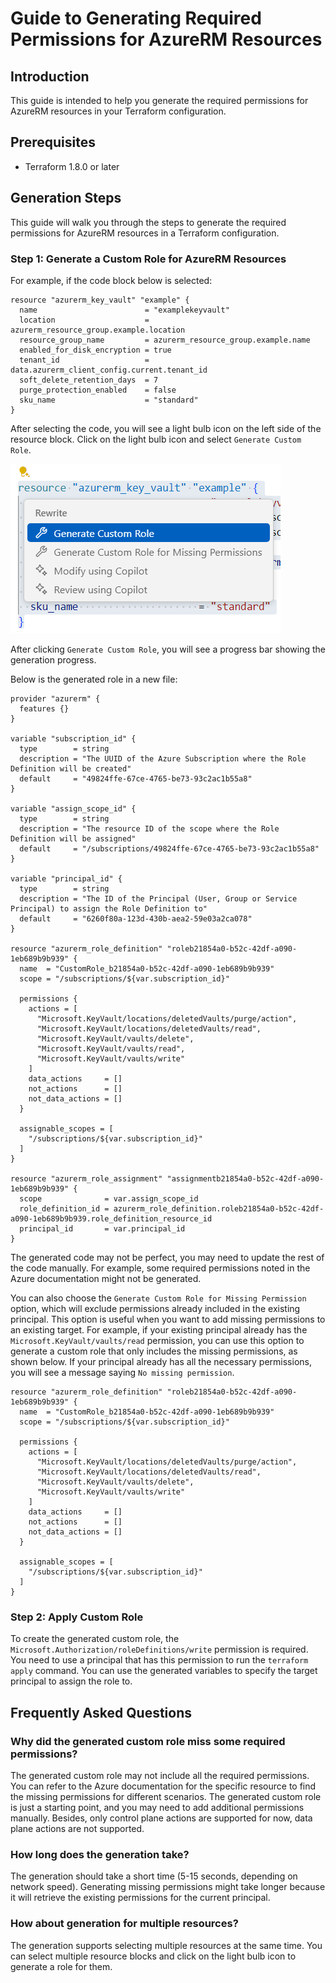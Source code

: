 # Guide to Generating Required Permissions for AzureRM Resources

## Introduction

This guide is intended to help you generate the required permissions for AzureRM resources in your Terraform configuration.

## Prerequisites

- Terraform 1.8.0 or later

## Generation Steps

This guide will walk you through the steps to generate the required permissions for AzureRM resources in a Terraform configuration.

### Step 1: Generate a Custom Role for AzureRM Resources

For example, if the code block below is selected:

```hcl
resource "azurerm_key_vault" "example" {
  name                        = "examplekeyvault"
  location                    = azurerm_resource_group.example.location
  resource_group_name         = azurerm_resource_group.example.name
  enabled_for_disk_encryption = true
  tenant_id                   = data.azurerm_client_config.current.tenant_id
  soft_delete_retention_days  = 7
  purge_protection_enabled    = false
  sku_name                    = "standard"
}
```

After selecting the code, you will see a light bulb icon on the left side of the resource block. Click on the light bulb icon and select `Generate Custom Role`.

![Generate Custom Role](./images/generate_custom_role_guide/generate_custom_role_guide.png)

After clicking `Generate Custom Role`, you will see a progress bar showing the generation progress.

Below is the generated role in a new file:

```hcl
provider "azurerm" {
  features {}
}

variable "subscription_id" {
  type        = string
  description = "The UUID of the Azure Subscription where the Role Definition will be created"
  default     = "49824ffe-67ce-4765-be73-93c2ac1b55a8"
}

variable "assign_scope_id" {
  type        = string
  description = "The resource ID of the scope where the Role Definition will be assigned"
  default     = "/subscriptions/49824ffe-67ce-4765-be73-93c2ac1b55a8"
}

variable "principal_id" {
  type        = string
  description = "The ID of the Principal (User, Group or Service Principal) to assign the Role Definition to"
  default     = "6260f80a-123d-430b-aea2-59e03a2ca078"
}

resource "azurerm_role_definition" "roleb21854a0-b52c-42df-a090-1eb689b9b939" {
  name  = "CustomRole_b21854a0-b52c-42df-a090-1eb689b9b939"
  scope = "/subscriptions/${var.subscription_id}"

  permissions {
    actions = [
      "Microsoft.KeyVault/locations/deletedVaults/purge/action",
      "Microsoft.KeyVault/locations/deletedVaults/read",
      "Microsoft.KeyVault/vaults/delete",
      "Microsoft.KeyVault/vaults/read",
      "Microsoft.KeyVault/vaults/write"
    ]
    data_actions     = []
    not_actions      = []
    not_data_actions = []
  }

  assignable_scopes = [
    "/subscriptions/${var.subscription_id}"
  ]
}

resource "azurerm_role_assignment" "assignmentb21854a0-b52c-42df-a090-1eb689b9b939" {
  scope              = var.assign_scope_id
  role_definition_id = azurerm_role_definition.roleb21854a0-b52c-42df-a090-1eb689b9b939.role_definition_resource_id
  principal_id       = var.principal_id
}
```

The generated code may not be perfect, you may need to update the rest of the code manually. For example, some required permissions noted in the Azure documentation might not be generated.

You can also choose the `Generate Custom Role for Missing Permission` option, which will exclude permissions already included in the existing principal. This option is useful when you want to add missing permissions to an existing target. For example, if your existing principal already has the `Microsoft.KeyVault/vaults/read` permission, you can use this option to generate a custom role that only includes the missing permissions, as shown below. If your principal already has all the necessary permissions, you will see a message saying `No missing permission`.

```hcl
resource "azurerm_role_definition" "roleb21854a0-b52c-42df-a090-1eb689b9b939" {
  name  = "CustomRole_b21854a0-b52c-42df-a090-1eb689b9b939"
  scope = "/subscriptions/${var.subscription_id}"

  permissions {
    actions = [
      "Microsoft.KeyVault/locations/deletedVaults/purge/action",
      "Microsoft.KeyVault/locations/deletedVaults/read",
      "Microsoft.KeyVault/vaults/delete",
      "Microsoft.KeyVault/vaults/write"
    ]
    data_actions     = []
    not_actions      = []
    not_data_actions = []
  }

  assignable_scopes = [
    "/subscriptions/${var.subscription_id}"
  ]
}
```

### Step 2: Apply Custom Role

To create the generated custom role, the `Microsoft.Authorization/roleDefinitions/write` permission is required. You need to use a principal that has this permission to run the `terraform apply` command. You can use the generated variables to specify the target principal to assign the role to.

## Frequently Asked Questions

### Why did the generated custom role miss some required permissions?

The generated custom role may not include all the required permissions. You can refer to the Azure documentation for the specific resource to find the missing permissions for different scenarios. The generated custom role is just a starting point, and you may need to add additional permissions manually. Besides, only control plane actions are supported for now, data plane actions are not supported.

### How long does the generation take?

The generation should take a short time (5-15 seconds, depending on network speed). Generating missing permissions might take longer because it will retrieve the existing permissions for the current principal.

### How about generation for multiple resources?

The generation supports selecting multiple resources at the same time. You can select multiple resource blocks and click on the light bulb icon to generate a role for them.
